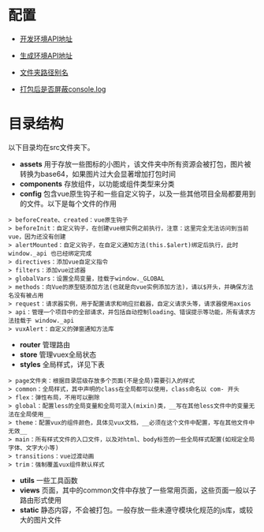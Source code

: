 # 配置

* [开发环境API地址](config/index.js)

* [生成环境API地址](src/config/global.js)

* [文件夹路径别名](build/webpack.base.conf.js)

* [打包后是否屏蔽console.log](build/webpack.prod.conf.js)


# 目录结构

以下目录均在src文件夹下。

* __assets__ 用于存放一些图标的小图片，该文件夹中所有资源会被打包，图片被转换为base64，如果图片过大会显著增加打包时间
* __components__ 存放组件，以功能或组件类型来分类
* __config__ 包含vue原生钩子和一些自定义钩子，以及一些其他项目全局都要用到的文件。以下是每个文件的作用

```
> beforeCreate、created：vue原生钩子
> beforeInit：自定义钩子，在创建vue根实例之前执行，注意：这里完全无法访问到当前vue，因为还没有创建
> alertMounted：自定义钩子，在自定义通知方法(this.$alert)绑定后执行，此时 window._api 也已经绑定完成
> directives：添加vue自定义指令
> filters：添加vue过滤器
> globalVars：设置全局变量，挂载于window._GLOBAL
> methods：向Vue的原型链添加方法(也就是向vue实例添加方法)，请以$开头，并确保方法名没有被占用
> request：请求器实例，用于配置请求和响应拦截器，自定义请求头等，请求器使用axios
> api：管理一个项目中的全部请求，并包括自动控制loading、错误提示等功能，所有请求方法挂载于 window._api
> vuxAlert：自定义的弹窗通知方法库
```

* __router__ 管理路由
* __store__ 管理vuex全局状态
* __styles__ 全局样式，详见下表

```
> page文件夹：根据目录层级存放多个页面(不是全局)需要引入的样式
> common：全局样式，其中声明的class在全局都可以使用，class命名以 com- 开头
> flex：弹性布局，不用可以删除
> global：配置less的全局变量和全局可混入(mixin)类，__写在其他less文件中的变量无法在全局使用__
> theme：配置vux的组件颜色，具体见vux文档，__必须在这个文件中配置，写在其他文件中无效__
> main：所有样式文件的入口文件，以及对html、body标签的一些全局样式配置(如规定全局字体、文字大小等)
> transitions：vue过渡动画
> trim：强制覆盖vux组件默认样式
```

* __utils__ 一些工具函数
* __views__ 页面，其中的common文件中存放了一些常用页面，这些页面一般以子路由形式使用
* __static__ 静态内容，不会被打包。一般存放一些未遵守模块化规范的js库，或较大的图片文件





